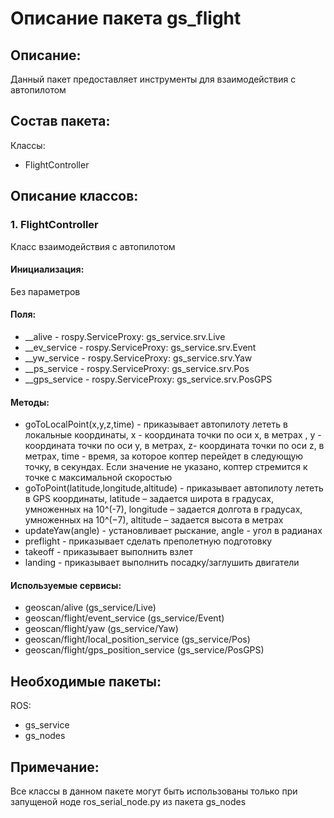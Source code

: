 # Описание пакета gs_flight

## Описание:
Данный пакет предоставляет инструменты для взаимодействия с автопилотом

## Состав пакета:
Классы:
* FlightController

## Описание классов:

### 1. FlightController
Класс взаимодействия с автопилотом

#### Инициализация:
Без параметров

#### Поля:
* __alive - rospy.ServiceProxy: gs_service.srv.Live
* __ev_service - rospy.ServiceProxy: gs_service.srv.Event
* __yw_service - rospy.ServiceProxy: gs_service.srv.Yaw
* __ps_service - rospy.ServiceProxy: gs_service.srv.Pos
* __gps_service - rospy.ServiceProxy: gs_service.srv.PosGPS

#### Методы:
* goToLocalPoint(x,y,z,time) - приказывает автопилоту лететь в локальные координаты, x - координата точки по оси x, в метрах , y - координата точки по оси y, в метрах, z- координата точки по оси z, в метрах, time - время, за которое коптер перейдет в следующую точку, в секундах. Если значение не указано, коптер стремится к точке с максимальной скоростью
* goToPoint(latitude,longitude,altitude) - приказывает автопилоту лететь в GPS координаты, latitude – задается широта в градусах, умноженных на 10^(-7), longitude – задается долгота в градусах, умноженных на 10^(−7), altitude – задается высота в метрах
* updateYaw(angle) - установливает рыскание, angle - угол в радианах
* preflight - приказывает сделать преполетную подготовку
* takeoff - приказывает выполнить взлет
* landing - приказывает выполнить посадку/заглушить двигатели

#### Используемые сервисы:
* geoscan/alive (gs_service/Live)
* geoscan/flight/event_service (gs_service/Event)
* geoscan/flight/yaw (gs_service/Yaw)
* geoscan/flight/local_position_service (gs_service/Pos)
* geoscan/flight/gps_position_service (gs_service/PosGPS)

## Необходимые пакеты:
ROS:
* gs_service
* gs_nodes

## Примечание:
Все классы в данном пакете могут быть использованы только при запущеной ноде ros_serial_node.py из пакета gs_nodes
